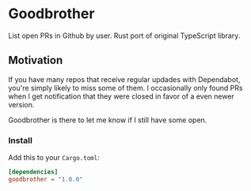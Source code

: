 # Goodbrother

List open PRs in Github by user. Rust port of original TypeScript library.

## Motivation

If you have many repos that receive regular updades with Dependabot, you're simply likely to miss some of them. I occasionally only found PRs when I get notification that they were closed in favor of a even newer version.

Goodbrother is there to let me know if I still have some open.

### Install

Add this to your `Cargo.toml`:

```toml
[dependencies]
goodbrother = "1.0.0"
```

